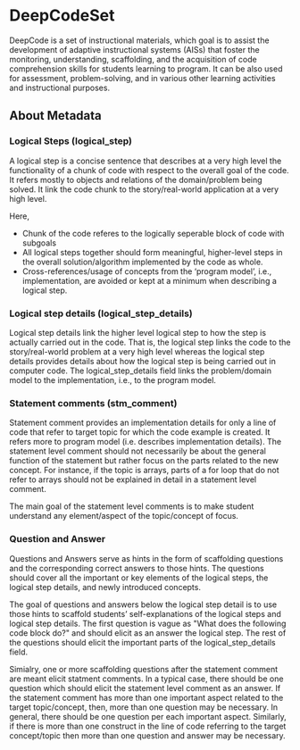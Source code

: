 # DeepCodeSet
DeepCode is a set of instructional materials, which goal is to assist the development of adaptive instructional systems (AISs) that foster the monitoring, understanding, scaffolding, and the acquisition of code comprehension skills for students learning to program. It can be also used for assessment, problem-solving, and in various other learning activities and instructional purposes. 

## About Metadata

### Logical Steps (logical_step)
A logical step is a concise sentence  that describes at a very high level the functionality of a chunk of code with respect to the overall goal of the code. It refers mostly to objects and relations of the domain/problem being solved. It link the code chunk to the story/real-world application at a very high level.

Here,
* Chunk of the code referes to the logically seperable block of code with subgoals
* All logical steps together should form meaningful, higher-level steps in the overall solution/algorithm implemented by the code as whole.
* Cross-references/usage of concepts from the ‘program model’, i.e., implementation, are avoided or kept at a minimum when describing a logical step.

### Logical step details (logical_step_details)
Logical step details link the higher level logical step to how the step is actually carried out in the code. That is, the logical step links the code to the story/real-world problem at a very high level whereas the logical step details provides details about how the logical step is being carried out in computer code. The logical_step_details field links the problem/domain model to the implementation, i.e., to the program model.
 
### Statement comments (stm_comment)
Statement comment provides an implementation details for only a line of code that refer to target topic for which the code example is created. It refers more to program model (i.e. describes implementation details). The statement level comment should not necessarily be about the general function of the statement but rather focus on the parts related to the new concept.  For instance, if the topic is arrays, parts of a for loop that do not refer to arrays should not be explained in detail in a statement level comment.

The main goal of the statement level comments is to make student understand any element/aspect of the topic/concept of focus. 

### Question and Answer
Questions and Answers serve as hints in the form of scaffolding questions and the corresponding correct answers to those hints. The questions should cover all the important or key elements of the logical steps, the logical step details, and newly introduced concepts. 

The goal of questions and answers below the logical step detail is to use those hints to scaffold students’ self-explanations of the logical steps and logical step details.  The first question is vague as "What does the following code block do?" and should elicit as an answer the logical step.  The rest of the questions should elicit the important parts of the logical_step_details field.

Simialry, one or more scaffolding questions after the statement comment are meant elicit statment comments. In a typical case, there should be one question which should elicit the statement level comment as an answer. If the statement comment has more than one important aspect related to the target topic/concept, then, more than one question may be necessary. In general, there should be one question per each important aspect. Similarly, if there is more than one construct in the line of code referring to the target concept/topic then more than one question and answer may be necessary.
